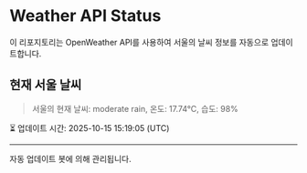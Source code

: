 
# Weather API Status

이 리포지토리는 OpenWeather API를 사용하여 서울의 날씨 정보를 자동으로 업데이트합니다.

## 현재 서울 날씨
> 서울의 현재 날씨: moderate rain, 온도: 17.74°C, 습도: 98%

⏳ 업데이트 시간: 2025-10-15 15:19:05 (UTC)

---
자동 업데이트 봇에 의해 관리됩니다.
